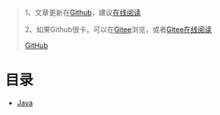 > 1、文章更新在[Github](https://github.com/codedawn/diary)，建议[在线阅读](https://codedawn.github.io/diary/#/)
> 
> 2、如果Github很卡，可以在[Gitee](https://gitee.com/codedawn/diary)浏览，或者[Gitee在线阅读](http://codedawn.gitee.io/diary)
>
> [GitHub](https://github.com/codedawn/ "github")



# 目录

- [Java](#java)
